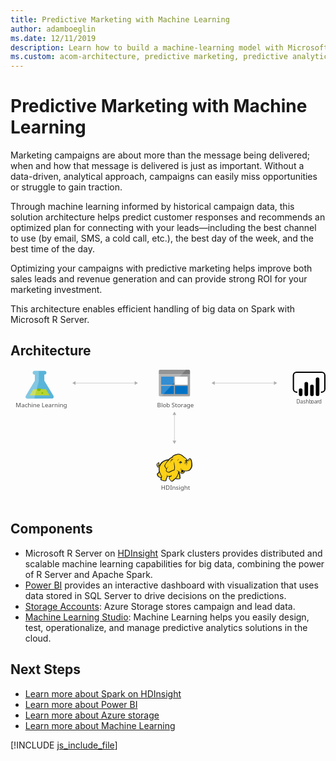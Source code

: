 ```yaml
---
title: Predictive Marketing with Machine Learning
author: adamboeglin
ms.date: 12/11/2019
description: Learn how to build a machine-learning model with Microsoft R Server on Azure HDInsight Spark clusters to recommend actions to maximize the purchase rate.
ms.custom: acom-architecture, predictive marketing, predictive analytics software, predictive analytics marketing
---
```

# Predictive Marketing with Machine Learning

Marketing campaigns are about more than the message being delivered; when and how that message is delivered is just as important. Without a data-driven, analytical approach, campaigns can easily miss opportunities or struggle to gain traction.

Through machine learning informed by historical campaign data, this solution architecture helps predict customer responses and recommends an optimized plan for connecting with your leads—including the best channel to use (by email, SMS, a cold call, etc.), the best day of the week, and the best time of the day.

Optimizing your campaigns with predictive marketing helps improve both sales leads and revenue generation and can provide strong ROI for your marketing investment.

This architecture enables efficient handling of big data on Spark with Microsoft R Server.


## Architecture

<svg class="architecture-diagram" aria-labelledby="predictive-marketing-campaigns-with-machine-learning-and-spark" height="389.326" viewbox="0 0 920.306 389.326" width="920.306" xmlns="http://www.w3.org/2000/svg"><title id="predictive-marketing-campaigns-with-machine-learning-and-spark">Predictive marketing campaigns with machine learning and Spark</title><desc>Learn how to build a machine-learning model with Microsoft R Server on Azure HDInsight Spark clusters to recommend actions to maximize the purchase rate.</desc><text fill="#505050" font-family="SegoeUI, Segoe UI" font-size="14.805" style="isolation: isolate" transform="translate(835.322 98.523) scale(1.036 1)">Dashb<tspan letter-spacing="-0.013em" x="41.279" y="0">o</tspan><tspan letter-spacing="0em" x="49.758" y="0">a</tspan><tspan letter-spacing="-0.013em" x="57.292" y="0">r</tspan><tspan x="62.244" y="0">d</tspan></text><g><path d="M125,75.511,98.768,31.927,98.731,14.26H99.2a5.563,5.563,0,0,0,5.651-5.469A5.562,5.562,0,0,0,99.18,3.347l-28.521.059a5.563,5.563,0,0,0-5.651,5.469,5.563,5.563,0,0,0,5.674,5.445h.472l.037,17.665L45.14,75.677c-2.858,4.792-.5,8.7,5.23,8.691l69.436-.145C125.539,84.212,127.876,80.291,125,75.511Z" fill="#59b4d9"></path><polygon fill="#b8d432" points="66.631 56.849 55.882 74.878 114.253 74.757 103.43 56.773 66.631 56.849"></polygon><path d="M83.072,62.166a5.181,5.181,0,0,0,5.264-5.094,4.9,4.9,0,0,0-.542-2.223l-9.476.02a4.894,4.894,0,0,0-.533,2.225A5.183,5.183,0,0,0,83.072,62.166Z" fill="#7fba00"></path><ellipse cx="92.986" cy="68.025" fill="#7fba00" rx="2.588" ry="2.494" transform="matrix(1, -0.002, 0.002, 1, -0.141, 0.194)"></ellipse><path d="M45.14,75.677,71.191,31.983l-.037-17.665h-.472a5.563,5.563,0,0,1-5.674-5.445,5.561,5.561,0,0,1,5.651-5.467l12.29-.026.059,28.439L69.34,84.329l-18.97.04C44.636,84.38,42.282,80.469,45.14,75.677Z" fill="#fff" opacity="0.25" style="isolation: isolate"></path></g><text fill="#505050" font-family="SegoeUI, Segoe UI" font-size="17.174" transform="translate(15.244 108.862) scale(1.036 1)">Machine Learning</text><text fill="#505050" font-family="SegoeUI, Segoe UI" font-size="17.174" transform="translate(439.803 351.076) scale(1.036 1)">HDInsight</text><g><line fill="none" stroke="#afafaf" stroke-miterlimit="10" stroke-width="1.074" x1="478.962" x2="478.962" y1="130.236" y2="209.02"></line><polygon fill="#afafaf" points="473.606 131.803 478.962 122.527 484.319 131.803 473.606 131.803"></polygon><polygon fill="#afafaf" points="473.606 207.453 478.962 216.73 484.319 207.453 473.606 207.453"></polygon></g><g><polygon fill="#fcd116" points="462.422 263.302 455.094 264.558 448.604 267.49 442.951 271.049 437.507 277.539 434.576 280.68 431.645 281.727 430.807 279.842 432.273 277.958 432.482 275.236 433.529 275.236 434.366 276.074 434.157 273.352 433.11 272.514 433.11 271.468 430.598 272.933 428.085 275.655 427.666 278.168 428.713 280.261 429.551 283.611 431.435 284.449 433.529 284.449 435.413 283.192 434.157 289.683 435.413 296.801 433.948 300.151 429.551 304.967 430.179 308.108 432.482 311.457 436.46 314.179 438.763 314.598 441.066 314.598 439.601 320.879 445.044 323.182 451.953 324.02 454.257 322.345 454.466 318.367 457.188 313.97 457.397 310.411 463.678 311.039 469.541 310.411 463.678 313.97 464.725 318.157 468.284 324.02 472.053 325.485 474.775 324.438 476.031 321.926 482.103 317.32 483.359 318.367 492.781 318.785 494.665 317.11 494.874 314.389 494.246 313.342 493.828 306.014 490.687 299.733 491.106 296.801 492.99 297.848 498.434 302.873 500.946 303.083 503.877 301.826 506.809 299.733 508.274 294.917 516.649 295.545 521.883 293.452 526.071 289.683 529.002 284.03 529.839 277.33 529.211 269.793 527.536 262.883 525.861 260.58 523.558 259.952 519.58 264.349 516.021 265.605 512.88 260.371 509.74 257.44 507.855 256.393 501.156 250.531 495.503 247.599 490.059 247.181 483.568 248.228 477.915 250.321 474.147 253.462 471.006 257.23 467.866 258.068 462.422 263.302"></polygon><polygon fill="#1e1e1e" points="434.157 277.539 434.994 278.586 435.204 277.33 434.576 277.33 434.157 277.539"></polygon><path d="M530.467,269.374A23.214,23.214,0,0,0,527.955,261c-.209-.209-.419-.628-.628-.837a8.646,8.646,0,0,0-2.3-1.466,3.106,3.106,0,0,0-2.722,0c-.209.209-.419.209-.628.419a11.613,11.613,0,0,0-1.256,1.675,14.762,14.762,0,0,1-1.466,1.884,8.125,8.125,0,0,1-2.3,1.256,8.125,8.125,0,0,0-1.256-2.3,19.642,19.642,0,0,0-1.884-2.512l-1.675-1.675-1.884-1.256a46.607,46.607,0,0,1-5.025-3.978c-.628-.628-1.466-1.256-2.094-1.884-3.769-3.141-7.328-4.606-11.1-4.816s-7.747.837-12.562,2.722a22.07,22.07,0,0,0-5.444,3.35,30.049,30.049,0,0,0-3.978,4.606,6.194,6.194,0,0,0-2.094.419,7.43,7.43,0,0,0-2.512,1.675,13.546,13.546,0,0,1-1.884,1.675h0l-1.675,1.675a45.868,45.868,0,0,0-10.887,2.722,31.367,31.367,0,0,0-9,5.444,15.741,15.741,0,0,0-3.141,3.35,34.1,34.1,0,0,0-2.3,3.559l-1.884,1.884a4.344,4.344,0,0,1-2.094,1.256h0a1.62,1.62,0,0,1-.628.209v-.209a5.369,5.369,0,0,0,1.256-3.978c.209.209.209.419.419.628s.209.419.419.628l.419-.419.628.209a8.78,8.78,0,0,0,.209-3.35,2.877,2.877,0,0,0-1.047-1.675c0-.209.209-.209.209-.419a3.026,3.026,0,0,0,.419-1.466l-.419-.209h0l.419.209.628-.419-.837.209a13.6,13.6,0,0,0-5.653,3.559,9.3,9.3,0,0,0-1.675,2.3,4.672,4.672,0,0,0-.628,2.722,6.289,6.289,0,0,0,1.256,2.3,13.343,13.343,0,0,0,.419,1.466,2.976,2.976,0,0,1,.419,1.256,4.35,4.35,0,0,0,2.3,2.094,5.1,5.1,0,0,0,2.512,0c-.209,1.047-.209,2.094-.419,3.141a43.826,43.826,0,0,0,.209,5.025,2.656,2.656,0,0,0,.209,1.256c0,.419.209.837.209,1.256a2.976,2.976,0,0,0-.419,1.256,8.75,8.75,0,0,1-.837,2.094L430.6,301.2l-1.466,1.466-.419.419c-1.047,1.047-1.256,1.256-1.047,2.931a29.817,29.817,0,0,0,1.047,3.35,12.725,12.725,0,0,0,2.094,2.931,22.36,22.36,0,0,0,5.234,3.35,6.211,6.211,0,0,0,3.35.419c0,.209,0,.419-.209.419a10.208,10.208,0,0,0-.628,1.466c-1.256,2.931,0,4.4,2.094,5.234a20.58,20.58,0,0,0,3.35,1.047c.209,0,.419.209.837.209a31.291,31.291,0,0,0,5.862,1.256c2.3.209,4.4-.419,5.025-2.512a9.214,9.214,0,0,0,.419-2.094V319.2a11.211,11.211,0,0,1,1.466-2.512c0-.209.209-.209.209-.419.419-.837.837-1.256.837-1.884v-2.512a25.338,25.338,0,0,0,3.978.209h2.094c-.209,0-.419.209-.628.209a.205.205,0,0,0-.209.209c-1.884.837-1.884,2.722-1.256,4.4a9.958,9.958,0,0,0,2.3,4.187c1.466,2.094,2.722,3.978,4.187,4.816,1.675,1.047,3.559,1.047,6.072-.209a4.35,4.35,0,0,0,2.094-2.3c.209-.209.419-.628.628-.837a31.334,31.334,0,0,1,3.141-2.512,8.864,8.864,0,0,1,1.466-1.047,6.97,6.97,0,0,0,1.256.628,7.851,7.851,0,0,0,2.3.209h5.444c1.466,0,2.722,0,3.559-.628,1.047-.628,1.466-1.466,1.675-3.141v-1.675a2.783,2.783,0,0,0-.628-1.466v-4.606a10.509,10.509,0,0,0-.419-2.512,10.205,10.205,0,0,0-.837-2.3c-.209-.628-.419-1.047-.628-1.675l-.419.209h0l.419-.209h0a12.807,12.807,0,0,0-1.047-2.512v-.628l.837.837,1.256,1.256a14.416,14.416,0,0,0,2.722,2.3,5.053,5.053,0,0,0,3.559.837,8.3,8.3,0,0,0,4.606-1.675,10.233,10.233,0,0,0,2.931-3.769c.209-.419.209-.837.419-1.256,0-.419.209-.628.209-1.047a23.974,23.974,0,0,0,6.7.209,18.567,18.567,0,0,0,6.072-1.675,15.4,15.4,0,0,0,6.072-6.072h0a23.666,23.666,0,0,0,2.931-9.422C531.3,276.7,531.1,272.933,530.467,269.374Zm-31.406,25.334c-.628,2.094-1.675,5.653,1.256,6.281a3.729,3.729,0,0,0,3.141-.628,5.9,5.9,0,0,1-2.722,0,1.836,1.836,0,0,1-1.466-1.256c.209.209.628.209,1.466.419,2.094.419,4.187-.419,4.606-2.094a21.646,21.646,0,0,1,.628-2.512,13.343,13.343,0,0,0,1.466.419c-.209.837-.628,1.675-.837,2.722a5.92,5.92,0,0,1-5.862,3.978c-2.3,0-3.559-1.466-5.234-2.722-1.047-.837-2.094-1.884-3.141-2.722a23.162,23.162,0,0,1-7.537-3.769c1.884,2.094,3.141,3.35,5.653,4.4-.419,3.769-1.675,6.49-2.722,10.05-.419,1.675-4.4,8.165-5.653,8.794-.837.419-5.653,4.606-6.7,5.234a9.4,9.4,0,0,1-2.3,2.722c-3.141,1.675-5.234-1.466-6.909-4.187-.837-1.256-2.931-4.816-1.047-5.862,1.675-.837,2.722-1.675,4.606-2.722a6.362,6.362,0,0,0,1.047,1.466c0-.628-.209-1.047-.209-1.675a5.976,5.976,0,0,1,0-2.722c0-.837.209-1.884.209-2.722-.209,1.047-.837,1.884-1.047,2.931a1.887,1.887,0,0,0-.209,1.047,33.829,33.829,0,0,1-12.143.209c-.209-1.466-.628-3.141-.837-4.187v6.7a4.766,4.766,0,0,1-.837,3.35c-.628,1.256-1.047,1.466-2.094,3.559a18.01,18.01,0,0,1-.209,3.35c-.628,2.094-6.281.419-7.747,0-1.884-.419-5.653-1.256-4.816-3.769a30.368,30.368,0,0,0,1.884-7.537c-3.35-4.816-6.49-11.515-7.119-17.587-.419-4.606-.209-7.537.837-10.259,1.675-4.4,3.769-8.375,7.328-11.515,4.816-4.187,9.212-5.862,16.331-6.909-1.675,1.884-3.35,3.978-5.234,6.072a32.443,32.443,0,0,0-4.187,6.7c-1.675,3.35-1.675,4.606.628,7.328,1.884,2.512,2.931,3.559,3.559,6.072a13.56,13.56,0,0,0-1.047,4.4c2.3,2.512,3.978,4.187,6.072,4.606a8.109,8.109,0,0,0,5.862-.628c4.187-2.094,8.165-5.025,12.981-5.234,2.3-5.444,2.094-10.05.837-15.493a92.73,92.73,0,0,1-1.256-10.678,27.293,27.293,0,0,0-.419,10.887c.837,4.606,1.466,9.631-.837,13.609-4.4.419-8.165,2.931-12.143,5.025a6.914,6.914,0,0,1-5.025.419c-1.256-.209-2.3-1.256-4.187-3.35a9.726,9.726,0,0,1,1.256-4.816A91.3,91.3,0,0,1,462,281.308c-2.094,2.722-4.187,5.025-5.862,7.537-.628-1.884-1.675-2.931-3.141-5.025s-1.675-2.931-.628-5.444c1.256-2.512,2.094-4.606,4.187-6.7,3.35-3.769,6.49-7.747,10.259-11.515,2.094-1.884,2.931-1.884,5.444-2.3s4.816-.837,7.328-1.466a42.741,42.741,0,0,1-7.119.628h0c2.3-2.931,3.559-4.606,7.328-6.281,9.212-3.978,15.075-4.4,22.193,1.675a50.126,50.126,0,0,0,5.444,4.4,9.214,9.214,0,0,0-2.094.419,7.982,7.982,0,0,1,3.141.209c.209.209.628.419.837.628a8.524,8.524,0,0,1,2.931,2.512,27.723,27.723,0,0,1,2.512,4.187c-.419-.209-.837-.209-1.256-.419a1.259,1.259,0,0,0-.837-.209,2.518,2.518,0,0,0-1.675.419h0a6.822,6.822,0,0,1-2.722.837,2.312,2.312,0,0,0,1.675,0h.209c-.209.209-.209.628-.419,1.047a3.563,3.563,0,0,0,.209,1.466h0c0,.209.209.209.209.419-.419.209-.628.209-1.047.419a20.178,20.178,0,0,1,5.025,0c.209.628.209,1.047.419,1.675h-.628a2.864,2.864,0,0,0-2.931-.209c-3.559.837-2.722,2.931-4.4,6.072,1.675-2.094,1.675-4.4,4.4-5.025.628-.209,1.047-.419,1.466-.209a4.108,4.108,0,0,0-1.884,1.884c-.837,2.3-.209,3.978-1.256,6.072,1.047-1.884,1.047-3.559,2.094-5.653.419-.628,1.675-1.884,2.3-1.884h.628a20.383,20.383,0,0,1,.209,3.35c-.209,1.884-.628,4.606-.837,5.653,1.047-1.256,1.466-3.769,1.884-5.653a15.85,15.85,0,0,0,0-6.281c-.628-2.931,2.3-2.3,3.978-3.769,1.256-1.047,2.094-2.512,3.141-3.559s2.931.419,3.35,1.675a41.679,41.679,0,0,1,2.3,16.75c-.628,5.234-3.141,11.1-7.747,13.609-5.862,3.35-12.981,1.256-18.843-.628a14.956,14.956,0,0,1-3.141-1.675A4.7,4.7,0,0,1,499.062,294.708Zm-5.234,21.146c-.209,2.094-.837,2.3-2.931,2.3a43.763,43.763,0,0,1-5.234-.209,11.374,11.374,0,0,1-2.3-.419c1.884-1.466,5.234-7.328,5.862-9.422s1.466-3.978,1.884-6.072a11.8,11.8,0,0,0,.837,2.512,12.391,12.391,0,0,1,1.047,3.978,40.343,40.343,0,0,0,.209,5.025A3.24,3.24,0,0,1,493.828,315.854Zm-61.136-43.549a3.341,3.341,0,0,0-.628,1.675c-.628,2.3.209,4.4-1.884,6.072,1.047,1.884.837,2.722,3.141,1.884a8.646,8.646,0,0,0,2.3-1.466c-.209.837-.628,1.675-.837,2.512,0,.209,0,.209-.209.419-1.675.628-3.769,1.047-4.606-.628a10.365,10.365,0,0,1-.837-2.722C426.41,277.33,430.388,273.561,432.691,272.305Zm.209,2.512a1.259,1.259,0,0,1,.209-.837c0-.209,0-.209.209-.419.628.419.628.837.837,1.675C433.738,274.818,433.319,274.608,432.9,274.818Zm2.094,24.5a49.484,49.484,0,0,0,5.653,12.143h0a14.426,14.426,0,0,1-.628,1.675c-1.675,2.3-5.862-1.047-7.119-2.3a8.469,8.469,0,0,1-2.512-4.606c-.209-1.047,0-1.047.837-1.884l3.141-3.141Zm79.77-34.546c0,.209.209.419.209.628l-.209.209c-.209-.209-.419-.628-.628-.837Zm-77.886,12.772Zm-3.35-5.025Zm-5.234,7.956Zm29.312,30.777Zm51.086-15.493Zm18.843-7.119Z" fill="#1e1e1e"></path><path d="M520,267.28c2.931-1.047,4.4-3.35,5.025-6.281a11.453,11.453,0,0,1-5.444,5.444c-1.256.628-2.094.419-3.559.209C517.486,267.28,518.533,267.7,520,267.28Z" fill="#1e1e1e"></path><path d="M503.249,270.211a21.774,21.774,0,0,0-3.141.419c0-.419-.209-.628-.209-1.047a2.972,2.972,0,0,0-1.884-1.675c.628-.419,1.466-.837,2.094-1.256-1.675.837-3.559.628-5.025,1.466-1.256.837-2.931,3.559-4.187,4.606a17.465,17.465,0,0,0,2.512-1.675,3.882,3.882,0,0,0,.419,1.466,3.3,3.3,0,0,0,1.466,1.466,6.549,6.549,0,0,0-1.047,2.094A18.293,18.293,0,0,1,503.249,270.211Z" fill="#1e1e1e"></path><path d="M488.175,267.071c.628-2.512,1.466-4.816,5.234-6.49C488.384,261.837,487.546,263.93,488.175,267.071Z" fill="#1e1e1e"></path><path d="M496.34,290.939c-.209.628-.209,1.675-.419,2.3a9.062,9.062,0,0,1,1.047-2.512c.419-.837.628-.837,1.466-1.256a19.455,19.455,0,0,0,2.094-1.047c-.628,0-1.675.419-2.3.419C496.759,289.055,496.549,289.474,496.34,290.939Z" fill="#1e1e1e"></path><path d="M469.541,262.674c-1.884,1.884-3.559,7.956-4.187,10.469.837-2.094,3.141-7.747,4.816-9.212a4.38,4.38,0,0,1,1.256-.837c-1.256,2.094-1.047,2.512-.628,5.234.419-2.722,1.256-3.978,2.931-6.072,1.675-.419,3.35-1.047,5.234-1.675-2.094.209-3.978.419-6.072.628C471.006,261.627,470.587,261.627,469.541,262.674Z" fill="#1e1e1e"></path><path d="M494.456,273.352a1.4,1.4,0,0,1,2.512-1.256v.209a13.546,13.546,0,0,0-1.884,1.675.669.669,0,0,1-.628-.628" fill="#fffacb"></path><path d="M509.949,267.28a1.047,1.047,0,1,1,2.094,0v.419a4.928,4.928,0,0,0-1.675.419c-.209,0-.419-.419-.419-.837" fill="#fffacb"></path></g><text fill="#505050" font-family="SegoeUI, Segoe UI" font-size="17.174" transform="translate(428.383 109.56) scale(1.036 1)">Blob Storage</text><g><path d="M433.4,74.35a3.426,3.426,0,0,0,3.28,3.462h84.373a3.46,3.46,0,0,0,3.462-3.462V14.032H433.4Z" fill="#a0a1a2"></path><path d="M521.058,0H436.685a3.426,3.426,0,0,0-3.28,3.462V13.85H524.52V3.462A3.46,3.46,0,0,0,521.058,0" fill="#7a7a7a"></path><rect fill="#0072c6" height="23.69" width="37.175" x="440.147" y="20.228"></rect><rect fill="#0072c6" height="23.69" width="37.175" x="440.147" y="47.198"></rect><rect fill="#fff" height="23.69" width="36.993" x="480.602" y="20.228"></rect><rect fill="#0072c6" height="23.69" width="36.993" x="480.602" y="47.198"></rect><path d="M437.049,0A3.655,3.655,0,0,0,433.4,3.645V73.986a3.655,3.655,0,0,0,3.645,3.645h4.009L512.857,0Z" fill="#fff" opacity="0.2" style="isolation: isolate"></path></g><g><line fill="none" stroke="#afafaf" stroke-miterlimit="10" stroke-width="1.074" x1="595.128" x2="771.295" y1="38.907" y2="38.907"></line><polygon fill="#afafaf" points="596.696 44.263 587.419 38.907 596.696 33.55 596.696 44.263"></polygon><polygon fill="#afafaf" points="769.728 44.263 779.004 38.907 769.728 33.55 769.728 44.263"></polygon></g><g><line fill="none" stroke="#afafaf" stroke-miterlimit="10" stroke-width="1.074" x1="188.276" x2="364.443" y1="38.907" y2="38.907"></line><polygon fill="#afafaf" points="189.843 44.263 180.567 38.907 189.843 33.55 189.843 44.263"></polygon><polygon fill="#afafaf" points="362.875 44.263 372.152 38.907 362.875 33.55 362.875 44.263"></polygon></g><path d="M909.019,67.339h-1.93v-3.86h1.93a7.436,7.436,0,0,0,7.427-7.427V16.627A7.436,7.436,0,0,0,909.019,9.2H835.9a7.436,7.436,0,0,0-7.427,7.428V56.055a7.436,7.436,0,0,0,7.427,7.427h1.93v3.86H835.9a11.3,11.3,0,0,1-11.286-11.287V16.627A11.3,11.3,0,0,1,835.9,5.34h73.121a11.3,11.3,0,0,1,11.287,11.287V56.055a11.3,11.3,0,0,1-11.287,11.287"></path><path d="M847.751,54.417h0a5.237,5.237,0,0,1,5.237,5.237V71.731a5.238,5.238,0,0,1-5.238,5.238h0a5.237,5.237,0,0,1-5.239-5.235V59.655a5.238,5.238,0,0,1,5.238-5.238Z"></path><path d="M864.224,76.97a5.239,5.239,0,0,1-5.239-5.238v-31a5.238,5.238,0,0,1,10.477,0v31a5.239,5.239,0,0,1-5.238,5.239"></path><path d="M897.168,76.817a5.239,5.239,0,0,1-5.239-5.238v-43.9a5.238,5.238,0,1,1,10.477,0h0v43.9a5.239,5.239,0,0,1-5.238,5.239"></path><path d="M880.7,76.97a5.239,5.239,0,0,1-5.239-5.238V48.7a5.238,5.238,0,0,1,10.477,0V71.732a5.239,5.239,0,0,1-5.238,5.239"></path></svg>

## Components
* Microsoft R Server on [HDInsight](http://azure.microsoft.com/services/hdinsight/) Spark clusters provides distributed and scalable machine learning capabilities for big data, combining the power of R Server and Apache Spark.
* [Power BI](https://powerbi.microsoft.com) provides an interactive dashboard with visualization that uses data stored in SQL Server to drive decisions on the predictions.
* [Storage Accounts](http://azure.microsoft.com/services/storage/): Azure Storage stores campaign and lead data.
* [Machine Learning Studio](http://azure.microsoft.com/services/machine-learning-studio/): Machine Learning helps you easily design, test, operationalize, and manage predictive analytics solutions in the cloud.

## Next Steps
* [Learn more about Spark on HDInsight](https://docs.microsoft.com/azure/hdinsight/hdinsight-apache-spark-overview)
* [Learn more about Power BI](https://powerbi.microsoft.com/documentation/powerbi-landing-page/)
* [Learn more about Azure storage](https://docs.microsoft.com/azure/storage/storage-introduction)
* [Learn more about Machine Learning](https://docs.microsoft.com/azure/machine-learning/machine-learning-what-is-machine-learning)

[!INCLUDE [js_include_file](../../_js/index.md)]
